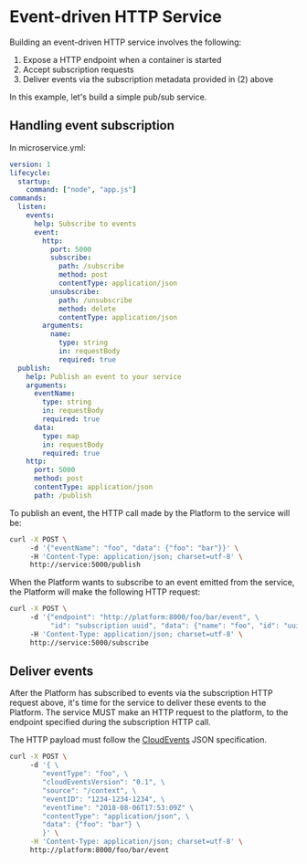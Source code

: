 # Event-driven HTTP Service

Building an event-driven HTTP service involves the following:
1. Expose a HTTP endpoint when a container is started
2. Accept subscription requests
3. Deliver events via the subscription metadata provided in (2) above

In this example, let's build a simple pub/sub service.

## Handling event subscription
In microservice.yml:
```yaml
version: 1
lifecycle:
  startup:
    command: ["node", "app.js"]
commands:
  listen:
    events:
      help: Subscribe to events
      event:
        http:
          port: 5000
          subscribe:
            path: /subscribe
            method: post
            contentType: application/json
          unsubscribe:
            path: /unsubscribe
            method: delete
            contentType: application/json
        arguments:
          name:
            type: string
            in: requestBody
            required: true
  publish:
    help: Publish an event to your service
    arguments:
      eventName:
        type: string
        in: requestBody
        required: true  
      data:
        type: map
        in: requestBody
        required: true
    http:
      port: 5000
      method: post
      contentType: application/json
      path: /publish
```

To publish an event, the HTTP call made by the Platform to the service will be:
```sh
curl -X POST \ 
     -d '{"eventName": "foo", "data": {"foo": "bar"}}' \ 
     -H 'Content-Type: application/json; charset=utf-8' \ 
     http://service:5000/publish
```

When the Platform wants to subscribe to an event emitted from the service, the
Platform will make the following HTTP request:
```sh
curl -X POST \ 
     -d '{"endpoint": "http://platform:8000/foo/bar/event", \ 
          "id": "subscription uuid", "data": {"name": "foo", "id": "uuid"}}' \ 
     -H 'Content-Type: application/json; charset=utf-8' \ 
     http://service:5000/subscribe
```

## Deliver events
After the Platform has subscribed to events via the subscription HTTP request above,
it's time for the service to deliver these events to the Platform. 
The service MUST make an HTTP request to the platform, to the endpoint
specified during the subscription HTTP call.

The HTTP payload must follow the 
[CloudEvents](https://github.com/cloudevents/spec/blob/master/json-format.md) 
JSON specification.
```sh
curl -X POST \ 
     -d '{ \
        "eventType": "foo", \
        "cloudEventsVersion": "0.1", \
        "source": "/context", \
        "eventID": "1234-1234-1234", \
        "eventTime": "2018-08-06T17:53:09Z" \
        "contentType": "application/json", \ 
        "data": {"foo": "bar"} \
        }' \
     -H 'Content-Type: application/json; charset=utf-8' \ 
     http://platform:8000/foo/bar/event
```